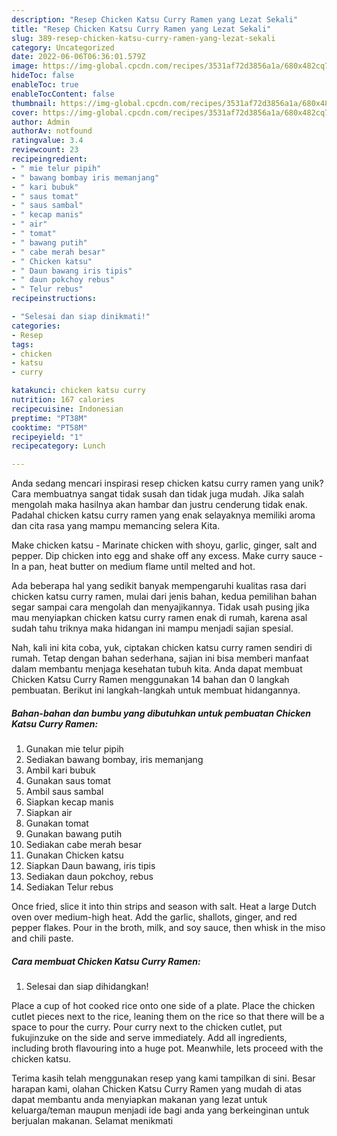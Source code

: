 ```yaml
---
description: "Resep Chicken Katsu Curry Ramen yang Lezat Sekali"
title: "Resep Chicken Katsu Curry Ramen yang Lezat Sekali"
slug: 389-resep-chicken-katsu-curry-ramen-yang-lezat-sekali
category: Uncategorized
date: 2022-06-06T06:36:01.579Z
image: https://img-global.cpcdn.com/recipes/3531af72d3856a1a/680x482cq70/chicken-katsu-curry-ramen-foto-resep-utama.jpg
hideToc: false
enableToc: true
enableTocContent: false
thumbnail: https://img-global.cpcdn.com/recipes/3531af72d3856a1a/680x482cq70/chicken-katsu-curry-ramen-foto-resep-utama.jpg
cover: https://img-global.cpcdn.com/recipes/3531af72d3856a1a/680x482cq70/chicken-katsu-curry-ramen-foto-resep-utama.jpg
author: Admin
authorAv: notfound
ratingvalue: 3.4
reviewcount: 23
recipeingredient:
- " mie telur pipih"
- " bawang bombay iris memanjang"
- " kari bubuk"
- " saus tomat"
- " saus sambal"
- " kecap manis"
- " air"
- " tomat"
- " bawang putih"
- " cabe merah besar"
- " Chicken katsu"
- " Daun bawang iris tipis"
- " daun pokchoy rebus"
- " Telur rebus"
recipeinstructions:

- "Selesai dan siap dinikmati!"
categories:
- Resep
tags:
- chicken
- katsu
- curry

katakunci: chicken katsu curry 
nutrition: 167 calories
recipecuisine: Indonesian
preptime: "PT38M"
cooktime: "PT58M"
recipeyield: "1"
recipecategory: Lunch

---
```





Anda sedang mencari inspirasi resep chicken katsu curry ramen yang unik? Cara membuatnya sangat tidak susah dan tidak juga mudah. Jika salah mengolah maka hasilnya akan hambar dan justru cenderung tidak enak. Padahal chicken katsu curry ramen yang enak selayaknya memiliki aroma dan cita rasa yang mampu memancing selera Kita.





Make chicken katsu - Marinate chicken with shoyu, garlic, ginger, salt and pepper. Dip chicken into egg and shake off any excess. Make curry sauce - In a pan, heat butter on medium flame until melted and hot.

Ada beberapa hal yang sedikit banyak mempengaruhi kualitas rasa dari chicken katsu curry ramen, mulai dari jenis bahan, kedua pemilihan bahan segar sampai cara mengolah dan menyajikannya. Tidak usah pusing jika mau menyiapkan chicken katsu curry ramen enak di rumah, karena asal sudah tahu triknya maka hidangan ini mampu menjadi sajian spesial.






Nah, kali ini kita coba, yuk, ciptakan chicken katsu curry ramen sendiri di rumah. Tetap dengan bahan sederhana, sajian ini bisa memberi manfaat dalam membantu menjaga kesehatan tubuh kita. Anda dapat membuat Chicken Katsu Curry Ramen menggunakan 14 bahan dan 0 langkah pembuatan. Berikut ini langkah-langkah untuk membuat hidangannya.

<!--inarticleads1-->

##### Bahan-bahan dan bumbu yang dibutuhkan untuk pembuatan Chicken Katsu Curry Ramen:

1. Gunakan  mie telur pipih
1. Sediakan  bawang bombay, iris memanjang
1. Ambil  kari bubuk
1. Gunakan  saus tomat
1. Ambil  saus sambal
1. Siapkan  kecap manis
1. Siapkan  air
1. Gunakan  tomat
1. Gunakan  bawang putih
1. Sediakan  cabe merah besar
1. Gunakan  Chicken katsu
1. Siapkan  Daun bawang, iris tipis
1. Sediakan  daun pokchoy, rebus
1. Sediakan  Telur rebus


Once fried, slice it into thin strips and season with salt. Heat a large Dutch oven over medium-high heat. Add the garlic, shallots, ginger, and red pepper flakes. Pour in the broth, milk, and soy sauce, then whisk in the miso and chili paste. 

<!--inarticleads2-->

##### Cara membuat Chicken Katsu Curry Ramen:


1. Selesai dan siap dihidangkan!

Place a cup of hot cooked rice onto one side of a plate. Place the chicken cutlet pieces next to the rice, leaning them on the rice so that there will be a space to pour the curry. Pour curry next to the chicken cutlet, put fukujinzuke on the side and serve immediately. Add all ingredients, including broth flavouring into a huge pot. Meanwhile, lets proceed with the chicken katsu. 

Terima kasih telah menggunakan resep yang kami tampilkan di sini. Besar harapan kami, olahan Chicken Katsu Curry Ramen yang mudah di atas dapat membantu anda menyiapkan makanan yang lezat untuk keluarga/teman maupun menjadi ide bagi anda yang berkeinginan untuk berjualan makanan. Selamat menikmati
